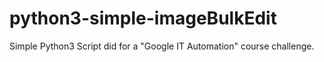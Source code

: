 # python3-simple-imageBulkEdit
Simple Python3 Script did for a "Google IT Automation" course challenge.
